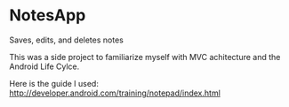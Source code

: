 NotesApp
========

Saves, edits, and deletes notes

This was a side project to familiarize myself with MVC achitecture and the Android Life Cylce. 

Here is the guide I used: http://developer.android.com/training/notepad/index.html
